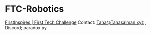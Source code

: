 # FTC-Robotics
<a href="https://www.firstinspires.org/robotics/ftc">FirstInspires | First Tech Challenge</a>
Contact: Taha@Tahasalman.xyz , Discord; paradox.py
